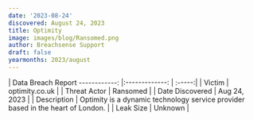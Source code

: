 ```yaml
---
date: '2023-08-24'
discovered: August 24, 2023
title: Optimity
image: images/blog/Ransomed.png
author: Breachsense Support
draft: false
yearmonths: 2023/august
---
```



| Data Breach Report
------------:     |:-------------:    | :-----:|
| Victim      | optimity.co.uk      | 
| Threat Actor      | Ransomed      | 
| Date Discovered      | Aug 24, 2023      | 
| Description      | Optimity is a dynamic technology service provider based in the heart of London.      | 
| Leak Size      | Unknown      | 

